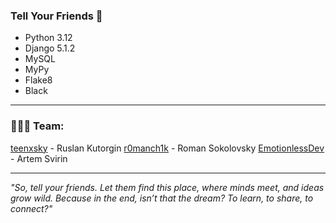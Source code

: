 ### Tell Your Friends 💚

- Python 3.12
- Django 5.1.2
- MySQL
- MyPy
- Flake8
- Black

---

### 👨🏻‍💻 Team:

[teenxsky](https://github.com/teenxsky) - Ruslan Kutorgin
[r0manch1k](https://github.com/r0manch1k) - Roman Sokolovsky 
[EmotionlessDev](https://github.com/EmotionlessDev) - Artem Svirin

---

*"So, tell your friends. Let them find this place, where minds meet, and ideas grow wild. Because in the end, isn’t that the dream? To learn, to share, to connect?"*  

